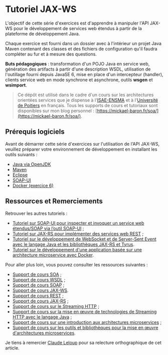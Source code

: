 # Tutoriel JAX-WS

L'objectif de cette série d'exercices est d'apprendre à manipuler l'API JAX-WS pour le développement de services web étendus à partir de la plateforme de développement Java.

Chaque exercice est fourni dans un dossier avec à l'intérieur un projet Java Maven contenant des classes et des fichiers de configuration qu'il faudra compléter au fur et à mesure des questions.

**Buts pédagogiques** : transformation d'un POJO Java en service web, génération des artifacts à partir d'une description WSDL, utilisation de l'outillage fourni depuis JavaSE 6, mise en place d'un intercepteur (handler), clients service web en mode synchrone et asynchrone, outils **wsgen** et **wsimport**.

> Ce dépôt est utilisé dans le cadre d'un cours sur les architectures orientées services que je dispense à l'[ISAE-ENSMA](https://www.ensma.fr) et à l'[Université de Poitiers](http://www.univ-poitiers.fr/) en français. Tous les supports de cours et tutoriaux sont disponibles sur mon blog personnel : [https://mickael-baron.fr/soa/](https://mickael-baron.fr/soa/).

## Prérequis logiciels

Avant de démarrer cette série d'exercices sur l'utilisation de l'API JAX-WS, veuillez préparer votre environnement de développement en installant les outils suivants :

* [Java via OpenJDK](https://jdk.java.net/ "Java")
* [Maven](https://maven.apache.org/ "Maven")
* [Eclipse](https://www.eclipse.org/ "Eclipse")
* [SOAP-UI](http://www.soapui.org/ "SOAP-UI")
* [Docker (exercice 6)](https://www.docker.com/ "Docker")

## Ressources et Remerciements

Retrouver les autres tutoriels :

* [Tutoriel sur SOAP-UI pour inspecter et invoquer un service web étendus/SOAP via l’outil SOAP-UI](https://github.com/mickaelbaron/soapui-tutorial) ;
* [Tutoriel sur JAX-RS pour implémenter des services web REST](https://github.com/mickaelbaron/jaxrs-tutorial) ;
* [Tutoriel sur le développement de WebSocket et de Server-Sent Event avec le langage Java et les bibliothèques JAX-RS et Tyrus](https://github.com/mickaelbaron/streaminghttp-tutorial).
* [Tutoriel sur le développement d'une application basée sur une architecture microservice avec Docker](https://github.com/mickaelbaron/javamicroservices-tutorial).

Pour aller plus loin, vous pouvez consulter les ressources suivantes :

* [Support de cours SOA](https://mickael-baron.fr/soa/introduction-soa "Support de cours SOA") ;
* [Support de cours WSDL](https://mickael-baron.fr/soa/decrire-configurer-wsdl "Support de cours WSDL") ;
* [Support de cours SOAP](https://mickael-baron.fr/soa/communiquer-soap "Support de cours SOAP") ;
* [Support de cours JAX-WS](https://mickael-baron.fr/soa/developper-serviceweb-jaxws "Support de cours JAX-WS").
* [Support de cours REST](https://mickael-baron.fr/soa/comprendre-style-architecture-rest "Support de cours REST") ;
* [Support de cours JAX-RS](https://mickael-baron.fr/soa/developper-serviceweb-rest-jaxrs "Support de cours JAX-RS") ;
* [Support de cours sur le Streaming HTTP](https://mickael-baron.fr/soa/introduction-streaminghttp) ;
* [Support de cours sur la mise en œuvre de technologies de Streaming HTTP avec le langage Java](https://mickael-baron.fr/soa/streaminghttp-mise-en-oeuvre) ;
* [Support de cours sur une introduction aux architectures microservices](https://mickael-baron.fr/soa/introduction-microservices "Support de cours sur une introduction aux architectures microservices") ;
* [Support de cours sur les outils et bibliothèques pour la mise en œuvre d'architectures microservices](https://mickael-baron.fr/soa/microservices-mise-en-oeuvre "Support de cours sur les outils et bibliothèques pour la mise en œuvre d'architectures microservices").

Je tiens à remercier [Claude Leloup](http://www.developpez.net/forums/u124512/claudeleloup/) pour sa relecture orthographique de cet article.
